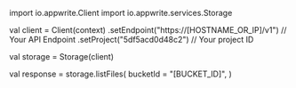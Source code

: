 import io.appwrite.Client
import io.appwrite.services.Storage

val client = Client(context)
    .setEndpoint("https://[HOSTNAME_OR_IP]/v1") // Your API Endpoint
    .setProject("5df5acd0d48c2") // Your project ID

val storage = Storage(client)

val response = storage.listFiles(
    bucketId = "[BUCKET_ID]",
)
